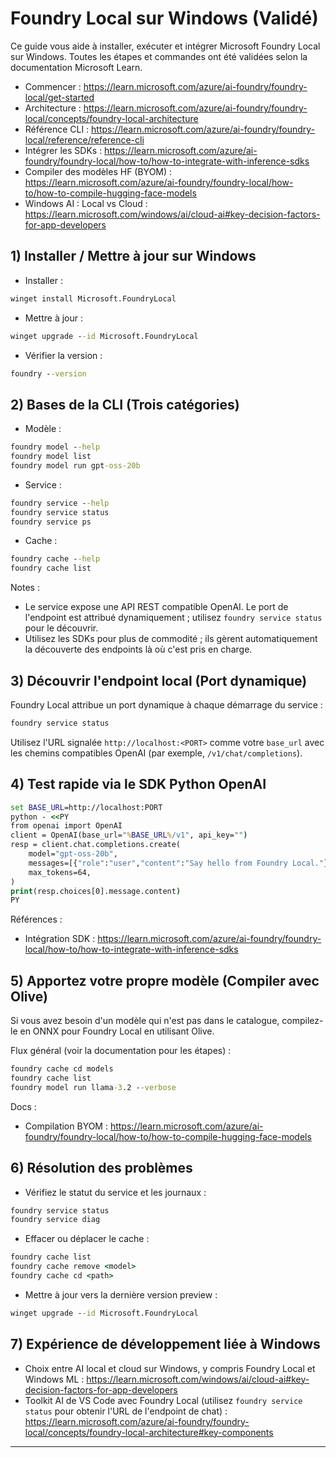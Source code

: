 <!--
CO_OP_TRANSLATOR_METADATA:
{
  "original_hash": "070a706937c5ac9feb45693b8c572d25",
  "translation_date": "2025-09-22T12:28:49+00:00",
  "source_file": "Module07/foundrylocal.md",
  "language_code": "fr"
}
-->
# Foundry Local sur Windows (Validé)

Ce guide vous aide à installer, exécuter et intégrer Microsoft Foundry Local sur Windows. Toutes les étapes et commandes ont été validées selon la documentation Microsoft Learn.

- Commencer : https://learn.microsoft.com/azure/ai-foundry/foundry-local/get-started
- Architecture : https://learn.microsoft.com/azure/ai-foundry/foundry-local/concepts/foundry-local-architecture
- Référence CLI : https://learn.microsoft.com/azure/ai-foundry/foundry-local/reference/reference-cli
- Intégrer les SDKs : https://learn.microsoft.com/azure/ai-foundry/foundry-local/how-to/how-to-integrate-with-inference-sdks
- Compiler des modèles HF (BYOM) : https://learn.microsoft.com/azure/ai-foundry/foundry-local/how-to/how-to-compile-hugging-face-models
- Windows AI : Local vs Cloud : https://learn.microsoft.com/windows/ai/cloud-ai#key-decision-factors-for-app-developers

## 1) Installer / Mettre à jour sur Windows

- Installer :
```cmd
winget install Microsoft.FoundryLocal
```
- Mettre à jour :
```cmd
winget upgrade --id Microsoft.FoundryLocal
```
- Vérifier la version :
```cmd
foundry --version
```

## 2) Bases de la CLI (Trois catégories)

- Modèle :
```cmd
foundry model --help
foundry model list
foundry model run gpt-oss-20b
```
- Service :
```cmd
foundry service --help
foundry service status
foundry service ps
```
- Cache :
```cmd
foundry cache --help
foundry cache list
```

Notes :
- Le service expose une API REST compatible OpenAI. Le port de l'endpoint est attribué dynamiquement ; utilisez `foundry service status` pour le découvrir.
- Utilisez les SDKs pour plus de commodité ; ils gèrent automatiquement la découverte des endpoints là où c'est pris en charge.

## 3) Découvrir l'endpoint local (Port dynamique)

Foundry Local attribue un port dynamique à chaque démarrage du service :
```cmd
foundry service status
```
Utilisez l'URL signalée `http://localhost:<PORT>` comme votre `base_url` avec les chemins compatibles OpenAI (par exemple, `/v1/chat/completions`).

## 4) Test rapide via le SDK Python OpenAI

```cmd
set BASE_URL=http://localhost:PORT
python - <<PY
from openai import OpenAI
client = OpenAI(base_url="%BASE_URL%/v1", api_key="")
resp = client.chat.completions.create(
    model="gpt-oss-20b",
    messages=[{"role":"user","content":"Say hello from Foundry Local."}],
    max_tokens=64,
)
print(resp.choices[0].message.content)
PY
```
Références :
- Intégration SDK : https://learn.microsoft.com/azure/ai-foundry/foundry-local/how-to/how-to-integrate-with-inference-sdks

## 5) Apportez votre propre modèle (Compiler avec Olive)

Si vous avez besoin d'un modèle qui n'est pas dans le catalogue, compilez-le en ONNX pour Foundry Local en utilisant Olive.

Flux général (voir la documentation pour les étapes) :
```cmd
foundry cache cd models
foundry cache list
foundry model run llama-3.2 --verbose
```
Docs :
- Compilation BYOM : https://learn.microsoft.com/azure/ai-foundry/foundry-local/how-to/how-to-compile-hugging-face-models

## 6) Résolution des problèmes

- Vérifiez le statut du service et les journaux :
```cmd
foundry service status
foundry service diag
```
- Effacer ou déplacer le cache :
```cmd
foundry cache list
foundry cache remove <model>
foundry cache cd <path>
```
- Mettre à jour vers la dernière version preview :
```cmd
winget upgrade --id Microsoft.FoundryLocal
```

## 7) Expérience de développement liée à Windows

- Choix entre AI local et cloud sur Windows, y compris Foundry Local et Windows ML :
  https://learn.microsoft.com/windows/ai/cloud-ai#key-decision-factors-for-app-developers
- Toolkit AI de VS Code avec Foundry Local (utilisez `foundry service status` pour obtenir l'URL de l'endpoint de chat) :
  https://learn.microsoft.com/azure/ai-foundry/foundry-local/concepts/foundry-local-architecture#key-components

---

